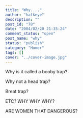 ```yaml
---
title: "Why...."
author: "halkeye"
description: ""
post_id: "78"
date: "2004/02/20 21:35:24"
comment_status: "open"
post_name: "why"
status: "publish"
category: "Humor"
tags: []
cover: "../cover-image.jpg"
---
```


Why is it called a booby trap?

Why not a head trap?

Breat trap?

ETC? WHY WHY WHY?  

ARE WOMEN THAT DANGEROUS?